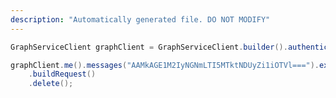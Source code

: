 ```yaml
---
description: "Automatically generated file. DO NOT MODIFY"
---
```

<!-- markdownlint-disable MD041 -->

```java
GraphServiceClient graphClient = GraphServiceClient.builder().authenticationProvider( authProvider ).buildClient();

graphClient.me().messages("AAMkAGE1M2IyNGNmLTI5MTktNDUyZi1iOTVl===").extensions("Com.Contoso.Referral")
    .buildRequest()
    .delete();
```
